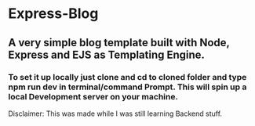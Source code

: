 # Express-Blog

## A very simple blog template built with Node, Express and EJS as Templating Engine.

### To set it up locally just clone and cd to cloned folder and type npm run dev in terminal/command Prompt. This will spin up a local Development server on your machine.

Disclaimer: This was made while I was still learning Backend stuff.
